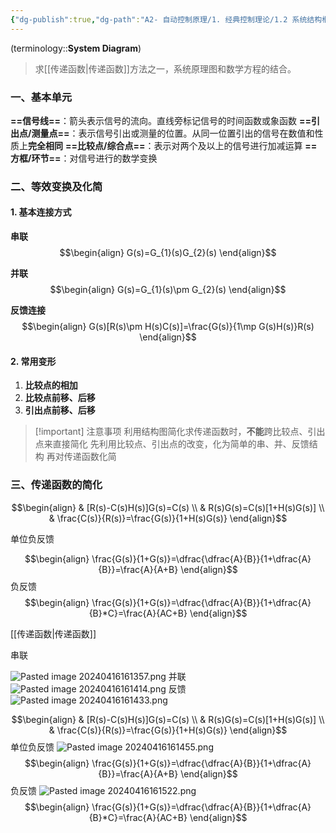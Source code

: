 ```yaml
---
{"dg-publish":true,"dg-path":"A2- 自动控制原理/1. 经典控制理论/1.2 系统结构框图.md","tags":["Graph"],"permalink":"/A2- 自动控制原理/1. 经典控制理论/1.2 系统结构框图/","dgPassFrontmatter":true,"noteIcon":"","created":"2024-09-04T11:59:55.897+08:00","updated":"2025-04-14T17:55:33.255+08:00"}
---
```



(terminology::**System  Diagram**)
>  求[[传递函数\|传递函数]]方法之一，系统原理图和数学方程的结合。
### 一、基本单元
**==信号线==**：箭头表示信号的流向。直线旁标记信号的时间函数或象函数
**==引出点/测量点==**：表示信号引出或测量的位置。从同一位置引出的信号在数值和性质上**完全相同**
**==比较点/综合点==**：表示对两个及以上的信号进行加减运算
**==方框/环节==**：对信号进行的数学变换

### 二、等效变换及化简
#### 1. 基本连接方式
**串联**
$$\begin{align}
G(s)=G_{1}(s)G_{2}(s)
\end{align}$$

**并联**
$$\begin{align}
G(s)=G_{1}(s)\pm G_{2}(s)
\end{align}$$

**反馈连接**
$$\begin{align}
G(s)[R(s)\pm H(s)C(s)]=\frac{G(s)}{1\mp G(s)H(s)}R(s)
\end{align}$$

#### 2. 常用变形
1. **比较点的相加**
2. **比较点前移、后移**
3. **引出点前移、后移**

>[!important] 注意事项
>利用结构图简化求传递函数时，**不能**跨比较点、引出点来直接简化
>先利用比较点、引出点的改变，化为简单的串、并、反馈结构
>再对传递函数化简

### 三、传递函数的简化

$$\begin{align}
 & [R(s)-C(s)H(s)]G(s)=C(s) \\
 & R(s)G(s)=C(s)[1+H(s)G(s)] \\
 & \frac{C(s)}{R(s)}=\frac{G(s)}{1+H(s)G(s)}
\end{align}$$

单位负反馈

$$\begin{align}
\frac{G(s)}{1+G(s)}=\dfrac{\dfrac{A}{B}}{1+\dfrac{A}{B}}=\frac{A}{A+B}
\end{align}$$
负反馈
$$\begin{align}
\frac{G(s)}{1+G(s)}=\dfrac{\dfrac{A}{B}}{1+\dfrac{A}{B}*C}=\frac{A}{AC+B}
\end{align}$$

[[传递函数\|传递函数]]

串联

![Pasted image 20240416161357.png](/img/user/Functional%20files/Photo%20Resources/Pasted%20image%2020240416161357.png)
并联
![Pasted image 20240416161414.png](/img/user/Functional%20files/Photo%20Resources/Pasted%20image%2020240416161414.png)
反馈
![Pasted image 20240416161433.png](/img/user/Functional%20files/Photo%20Resources/Pasted%20image%2020240416161433.png)

$$\begin{align}
 & [R(s)-C(s)H(s)]G(s)=C(s) \\
 & R(s)G(s)=C(s)[1+H(s)G(s)] \\
 & \frac{C(s)}{R(s)}=\frac{G(s)}{1+H(s)G(s)}
\end{align}$$
单位负反馈
![Pasted image 20240416161455.png](/img/user/Functional%20files/Photo%20Resources/Pasted%20image%2020240416161455.png)
$$\begin{align}
\frac{G(s)}{1+G(s)}=\dfrac{\dfrac{A}{B}}{1+\dfrac{A}{B}}=\frac{A}{A+B}
\end{align}$$
负反馈
![Pasted image 20240416161522.png](/img/user/Functional%20files/Photo%20Resources/Pasted%20image%2020240416161522.png)
$$\begin{align}
\frac{G(s)}{1+G(s)}=\dfrac{\dfrac{A}{B}}{1+\dfrac{A}{B}*C}=\frac{A}{AC+B}
\end{align}$$
